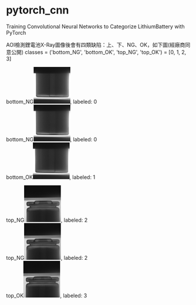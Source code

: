 # pytorch_cnn
Training Convolutional Neural Networks to Categorize LithiumBattery with PyTorch

AOI檢測鋰電池X-Ray圖像後會有四類缺陷：上、下、NG、OK，如下圖(經廠商同意公開)
classes = ('bottom_NG', 'bottom_OK', 'top_NG', 'top_OK') = [0, 1, 2, 3]

bottom_NG<img alt="bottom_NG-0" src="https://github.com/dvsseed/pytorch_cnn/blob/master/bottom_NG_0.bmp" width="100" height="100">, labeled: 0  
bottom_NG<img alt="bottom_NG-1" src="https://github.com/dvsseed/pytorch_cnn/blob/master/bottom_NG_1.bmp" width="100" height="100">, labeled: 0  
bottom_OK<img alt="bottom_OK-0" src="https://github.com/dvsseed/pytorch_cnn/blob/master/bottom_OK_0.bmp" width="100" height="100">, labeled: 1  

top_NG<img alt="top_NG-0" src="https://github.com/dvsseed/pytorch_cnn/blob/master/top_NG_0.bmp" width="100" height="100">, labeled: 2  
top_NG<img alt="top_NG-1" src="https://github.com/dvsseed/pytorch_cnn/blob/master/top_NG_1.bmp" width="100" height="100">, labeled: 2  
top_OK<img alt="top_OK-0" src="https://github.com/dvsseed/pytorch_cnn/blob/master/top_OK_0.bmp" width="100" height="100">, labeled: 3  

